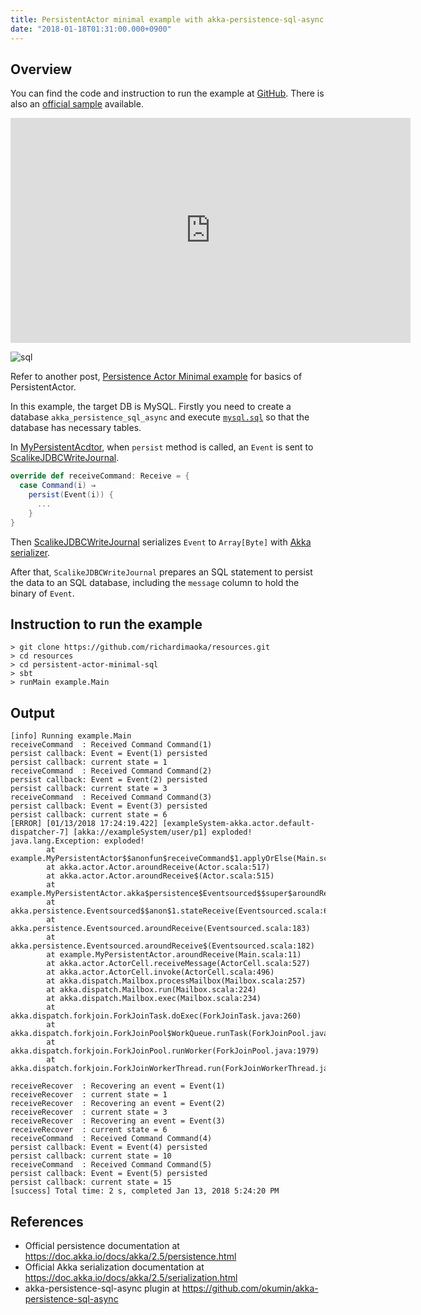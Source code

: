 ```yaml
---
title: PersistentActor minimal example with akka-persistence-sql-async
date: "2018-01-18T01:31:00.000+0900"
---
```


## Overview

You can find the code and instruction to run the example at [GitHub](https://github.com/richardimaoka/resources/tree/master/persistent-actor-minimal-sql).
There is also an [official sample](https://github.com/okumin/akka-persistence-sql-async/tree/master/sample/src/main) available.


<iframe width="640" height="360" src="https://www.youtube.com/embed/WcpEMcnx5XU" frameborder="0" allow="autoplay; encrypted-media" allowfullscreen></iframe>

![sql](/images/persistent-actor-minimal-sql/sql.png)

Refer to another post, [Persistence Actor Minimal example](../persistent-actor-minimal) for basics of PersistentActor.

In this example, the target DB is MySQL. Firstly you need to create a database `akka_persistence_sql_async` and execute [`mysql.sql`](https://github.com/richardimaoka/resources/blob/master/persistent-actor-minimal-sql/mysql.sql) so that the database has necessary tables.

In [MyPersistentAcdtor](https://github.com/richardimaoka/resources/blob/master/persistent-actor-minimal-sql/src/main/scala/example/Main.scala#L28L38), when `persist` method is called, an `Event` is sent to [ScalikeJDBCWriteJournal](https://github.com/okumin/akka-persistence-sql-async/blob/8dba8158273dbf206ce4abca0725e28207b1db1b/core/src/main/scala/akka/persistence/journal/sqlasync/ScalikeJDBCWriteJournal.scala).

```scala
override def receiveCommand: Receive = {
  case Command(i) ⇒
    persist(Event(i)) { 
      ...
    }
}
```

Then [ScalikeJDBCWriteJournal](https://github.com/okumin/akka-persistence-sql-async/blob/8dba8158273dbf206ce4abca0725e28207b1db1b/core/src/main/scala/akka/persistence/journal/sqlasync/ScalikeJDBCWriteJournal.scala) serializes `Event` to `Array[Byte]` with [Akka serializer](https://doc.akka.io/docs/akka/2.5/serialization.html). 

After that, `ScalikeJDBCWriteJournal` prepares an SQL statement to persist the data to an SQL database, including the `message` column to hold the binary of `Event`.

## Instruction to run the example
```plaintext
> git clone https://github.com/richardimaoka/resources.git
> cd resources
> cd persistent-actor-minimal-sql
> sbt
> runMain example.Main
```

## Output 
```plaintext
[info] Running example.Main
receiveCommand  : Received Command Command(1)
persist callback: Event = Event(1) persisted
persist callback: current state = 1
receiveCommand  : Received Command Command(2)
persist callback: Event = Event(2) persisted
persist callback: current state = 3
receiveCommand  : Received Command Command(3)
persist callback: Event = Event(3) persisted
persist callback: current state = 6
[ERROR] [01/13/2018 17:24:19.422] [exampleSystem-akka.actor.default-dispatcher-7] [akka://exampleSystem/user/p1] exploded!
java.lang.Exception: exploded!
        at example.MyPersistentActor$$anonfun$receiveCommand$1.applyOrElse(Main.scala:37)
        at akka.actor.Actor.aroundReceive(Actor.scala:517)
        at akka.actor.Actor.aroundReceive$(Actor.scala:515)
        at example.MyPersistentActor.akka$persistence$Eventsourced$$super$aroundReceive(Main.scala:11)
        at akka.persistence.Eventsourced$$anon$1.stateReceive(Eventsourced.scala:663)
        at akka.persistence.Eventsourced.aroundReceive(Eventsourced.scala:183)
        at akka.persistence.Eventsourced.aroundReceive$(Eventsourced.scala:182)
        at example.MyPersistentActor.aroundReceive(Main.scala:11)
        at akka.actor.ActorCell.receiveMessage(ActorCell.scala:527)
        at akka.actor.ActorCell.invoke(ActorCell.scala:496)
        at akka.dispatch.Mailbox.processMailbox(Mailbox.scala:257)
        at akka.dispatch.Mailbox.run(Mailbox.scala:224)
        at akka.dispatch.Mailbox.exec(Mailbox.scala:234)
        at akka.dispatch.forkjoin.ForkJoinTask.doExec(ForkJoinTask.java:260)
        at akka.dispatch.forkjoin.ForkJoinPool$WorkQueue.runTask(ForkJoinPool.java:1339)
        at akka.dispatch.forkjoin.ForkJoinPool.runWorker(ForkJoinPool.java:1979)
        at akka.dispatch.forkjoin.ForkJoinWorkerThread.run(ForkJoinWorkerThread.java:107)

receiveRecover  : Recovering an event = Event(1)
receiveRecover  : current state = 1
receiveRecover  : Recovering an event = Event(2)
receiveRecover  : current state = 3
receiveRecover  : Recovering an event = Event(3)
receiveRecover  : current state = 6
receiveCommand  : Received Command Command(4)
persist callback: Event = Event(4) persisted
persist callback: current state = 10
receiveCommand  : Received Command Command(5)
persist callback: Event = Event(5) persisted
persist callback: current state = 15
[success] Total time: 2 s, completed Jan 13, 2018 5:24:20 PM
```

## References 

- Official persistence documentation at https://doc.akka.io/docs/akka/2.5/persistence.html
- Official Akka serialization documentation at https://doc.akka.io/docs/akka/2.5/serialization.html
- akka-persistence-sql-async plugin at https://github.com/okumin/akka-persistence-sql-async
